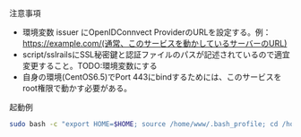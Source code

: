 注意事項

- 環境変数 issuer にOpenIDConnvect ProviderのURLを設定する。例：https://example.com/(通常、このサービスを動かしているサーバーのURL)
- script/sslrailsにSSL秘密鍵と認証ファイルのパスが記述されているので適宜変更すること。TODO:環境変数にする
- 自身の環境(CentOS6.5)でPort 443にbindするためには、このサービスをroot権限で動かす必要がある。

起動例
```bash
sudo bash -c "export HOME=$HOME; source /home/www/.bash_profile; cd /home/www/project/openid_connect_sample/openid_connect_sample/; script/sslrails server webrick"
```
